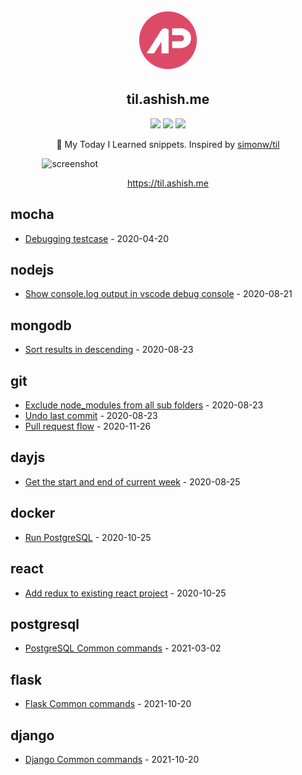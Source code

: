 <p align="center">
  <img src="https://raw.githubusercontent.com/ashishdotme/assets/master/logo.png" alt="drawing" width="100"/>
</p>

<h2 align="center">til.ashish.me</h2>

<p align="center">
<a href="https://img.shields.io/website?style=for-the-badge&url=https%3A%2F%2Ftil.ashish.me"><img src="https://img.shields.io/website?style=for-the-badge&url=https%3A%2F%2Ftil.ashish.me"></a>
<a href="https://img.shields.io/github/last-commit/ashishdotme/til.ashish.me?style=for-the-badge"><img src="https://img.shields.io/github/last-commit/ashishdotme/til.ashish.me?style=for-the-badge"></a>
<a href="https://img.shields.io/github/workflow/status/ashishdotme/til.ashish.me/Build%20til.ashish.me/master?style=for-the-badge"><img src="https://img.shields.io/github/workflow/status/ashishdotme/til.ashish.me/Build%20til.ashish.me/master?style=for-the-badge"></a>
</p>

<p align="center">📝 My Today I Learned snippets. Inspired by <a href="hhttps://github.com/simonw/til">simonw/til</a></p>
<div style='margin:0 auto;width:80%;'>
  <img src="./.github/assets/til-screen.png" alt="screenshot"/>
</div>
<p align="center"><a href="https://til.ashish.me">https://til.ashish.me</a></p>  

<!-- index starts -->
## mocha

* [Debugging testcase](https://github.com/ashishdotme/til.ashish.me/blob/master/mocha/debug-testcase.md) - 2020-04-20

## nodejs

* [Show console.log output in vscode debug console](https://github.com/ashishdotme/til.ashish.me/blob/master/nodejs/show-output-in-vscode.md) - 2020-08-21

## mongodb

* [Sort results in descending](https://github.com/ashishdotme/til.ashish.me/blob/master/mongodb/sort-results-descending.md) - 2020-08-23

## git

* [Exclude node_modules from all sub folders](https://github.com/ashishdotme/til.ashish.me/blob/master/git/exlude-node-moudles-from-all-subfolders.md) - 2020-08-23
* [Undo last commit](https://github.com/ashishdotme/til.ashish.me/blob/master/git/undo-last-commit.md) - 2020-08-23
* [Pull request flow](https://github.com/ashishdotme/til.ashish.me/blob/master/git/pull-request-flow.md) - 2020-11-26

## dayjs

* [Get the start and end of current week](https://github.com/ashishdotme/til.ashish.me/blob/master/dayjs/get-the-start-and-end-of-current-week.md) - 2020-08-25

## docker

* [Run PostgreSQL](https://github.com/ashishdotme/til.ashish.me/blob/master/docker/run-postgresql.md) - 2020-10-25

## react

* [Add redux to existing react project](https://github.com/ashishdotme/til.ashish.me/blob/master/react/add-redux-to-existing-react-project.md) - 2020-10-25

## postgresql

* [PostgreSQL Common commands](https://github.com/ashishdotme/til.ashish.me/blob/master/postgresql/common-commands.md) - 2021-03-02

## flask

* [Flask Common commands](https://github.com/ashishdotme/til.ashish.me/blob/master/flask/common-commands.md) - 2021-10-20

## django

* [Django Common commands](https://github.com/ashishdotme/til.ashish.me/blob/master/django/common-commands.md) - 2021-10-20
<!-- index ends -->
